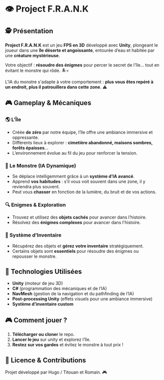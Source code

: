 # 👁️ Project F.R.A.N.K

## 🕵️ Présentation
**Project F.R.A.N.K** est un jeu **FPS en 3D** développé avec **Unity**, plongeant le joueur dans une **île déserte et angoissante**, entourée d’eau et habitée par une **créature mystérieuse**.  

Votre objectif : **résoudre des énigmes** pour percer le secret de l'île… tout en évitant le monstre qui rôde. 🏝️💀  

L'IA du monstre s'adapte à votre comportement : **plus vous êtes repéré à un endroit, plus il patrouillera dans cette zone**. ⚠️  

## 🎮 Gameplay & Mécaniques
### 🌎 L’Île
- Créée **de zéro** par notre équipe, l’île offre une ambiance immersive et oppressante.  
- Différents lieux à explorer : **cimetière abandonné, maisons sombres, forêts épaisses**…  
- L’environnement évolue au fil du jeu pour renforcer la tension.  

### 👹 Le Monstre (IA Dynamique)
- Se déplace intelligemment grâce à un **système d’IA avancé**.  
- Apprend **vos habitudes** : s’il vous voit souvent dans une zone, il y reviendra plus souvent.  
- Peut vous **chasser** en fonction de la lumière, du bruit et de vos actions.  

### 🔍 Enigmes & Exploration
- Trouvez et utilisez des **objets cachés** pour avancer dans l’histoire.  
- Résolvez des **énigmes complexes** pour avancer dans l'histoire.

### 🎒 Système d’Inventaire
- Récupérez des objets et **gérez votre inventaire** stratégiquement.  
- Certains objets sont **essentiels** pour résoudre des énigmes ou repousser le monstre.  

## 🔧 Technologies Utilisées
- **Unity** (moteur de jeu 3D)  
- **C#** (programmation des mécaniques et de l’IA)  
- **NavMesh** (gestion de la navigation et du pathfinding de l’IA)  
- **Post-processing Unity** (effets visuels pour une ambiance immersive)  
- **Système d’inventaire custom**  

## 🎮 Comment jouer ?
1. **Télécharger ou cloner** le repo.  
2. **Lancer le jeu** sur unity et explorez l’île.  
3. **Restez sur vos gardes** et évitez le monstre à tout prix !  

## 📜 Licence & Contributions
Projet développé par Hugo / Titouan et Romain. 🎮  
